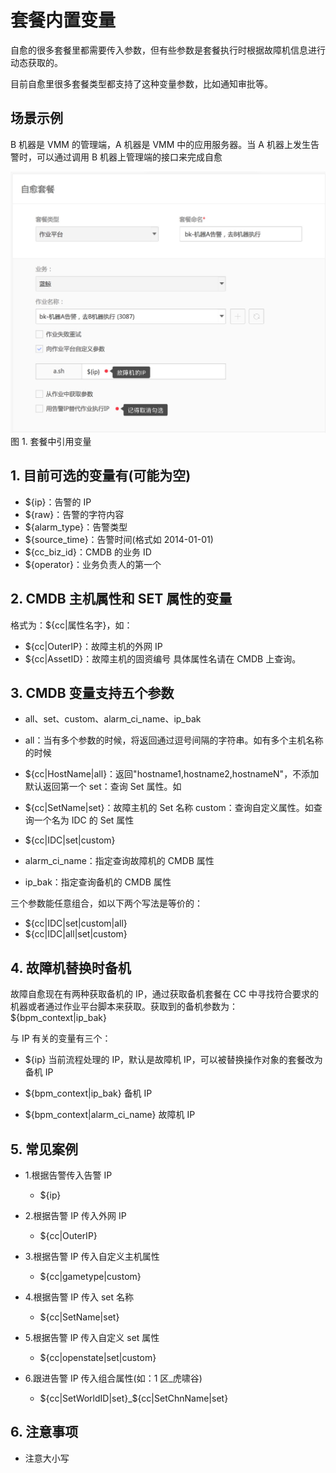 # 套餐内置变量
自愈的很多套餐里都需要传入参数，但有些参数是套餐执行时根据故障机信息进行动态获取的。

目前自愈里很多套餐类型都支持了这种变量参数，比如通知审批等。


## 场景示例

B 机器是 VMM 的管理端，A 机器是 VMM 中的应用服务器。当 A 机器上发生告警时，可以通过调用 B 机器上管理端的接口来完成自愈

![-w753](media/15361199878029.jpg)
图 1. 套餐中引用变量

## 1. 目前可选的变量有(可能为空)

- ${ip}：告警的 IP
- ${raw}：告警的字符内容
- ${alarm_type}：告警类型
- ${source_time}：告警时间(格式如 2014-01-01)
- ${cc_biz_id}：CMDB 的业务 ID
- ${operator}：业务负责人的第一个

## 2. CMDB 主机属性和 SET 属性的变量

格式为：${cc|属性名字}，如：

- ${cc|OuterIP}：故障主机的外网 IP
- ${cc|AssetID}：故障主机的固资编号
具体属性名请在 CMDB 上查询。

## 3. CMDB 变量支持五个参数

- all、set、custom、alarm_ci_name、ip_bak

- all：当有多个参数的时候，将返回通过逗号间隔的字符串。如有多个主机名称的时候

- ${cc|HostName|all}：返回"hostname1,hostname2,hostnameN"，不添加默认返回第一个
set：查询 Set 属性。如

- ${cc|SetName|set}：故障主机的 Set 名称
custom：查询自定义属性。如查询一个名为 IDC 的 Set 属性

- ${cc|IDC|set|custom}

- alarm_ci_name：指定查询故障机的 CMDB 属性

- ip_bak：指定查询备机的 CMDB 属性

三个参数能任意组合，如以下两个写法是等价的：

- ${cc|IDC|set|custom|all}
- ${cc|IDC|all|set|custom}

## 4. 故障机替换时备机

故障自愈现在有两种获取备机的 IP，通过获取备机套餐在 CC 中寻找符合要求的机器或者通过作业平台脚本来获取。获取到的备机参数为：${bpm_context|ip_bak}

与 IP 有关的变量有三个：

- ${ip} 当前流程处理的 IP，默认是故障机 IP，可以被替换操作对象的套餐改为备机 IP

- ${bpm_context|ip_bak} 备机 IP

- ${bpm_context|alarm_ci_name} 故障机 IP

## 5. 常见案例

- 1.根据告警传入告警 IP

    - ${ip}

- 2.根据告警 IP 传入外网 IP

    - ${cc|OuterIP}

- 3.根据告警 IP 传入自定义主机属性

    - ${cc|gametype|custom}

- 4.根据告警 IP 传入 set 名称

    - ${cc|SetName|set}

- 5.根据告警 IP 传入自定义 set 属性

    - ${cc|openstate|set|custom}

- 6.跟进告警 IP 传入组合属性(如：1 区_虎啸谷)

    - ${cc|SetWorldID|set}_\${cc|SetChnName|set}

## 6. 注意事项

- 注意大小写
